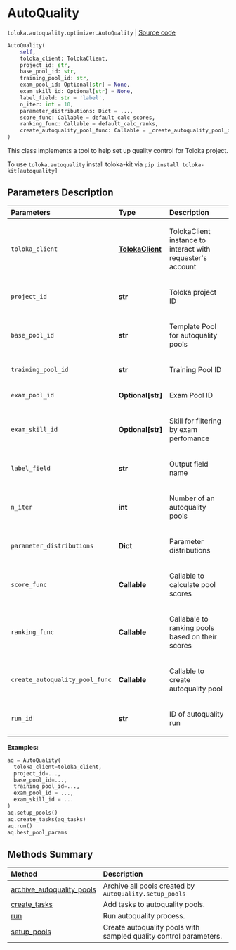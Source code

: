 # AutoQuality
`toloka.autoquality.optimizer.AutoQuality` | [Source code](https://github.com/Toloka/toloka-kit/blob/v1.2.0/src/autoquality/optimizer.py#L212)

```python
AutoQuality(
    self,
    toloka_client: TolokaClient,
    project_id: str,
    base_pool_id: str,
    training_pool_id: str,
    exam_pool_id: Optional[str] = None,
    exam_skill_id: Optional[str] = None,
    label_field: str = 'label',
    n_iter: int = 10,
    parameter_distributions: Dict = ...,
    score_func: Callable = default_calc_scores,
    ranking_func: Callable = default_calc_ranks,
    create_autoquality_pool_func: Callable = _create_autoquality_pool_default
)
```

This class implements a tool to help set up quality control for Toloka project.


To use `toloka.autoquality` install toloka-kit via `pip install toloka-kit[autoquality]`

## Parameters Description

| Parameters | Type | Description |
| :----------| :----| :-----------|
`toloka_client`|**[TolokaClient](toloka.client.TolokaClient.md)**|<p>TolokaClient instance to interact with requester&#x27;s account</p>
`project_id`|**str**|<p>Toloka project ID</p>
`base_pool_id`|**str**|<p>Template Pool for autoquality pools</p>
`training_pool_id`|**str**|<p>Training Pool ID</p>
`exam_pool_id`|**Optional\[str\]**|<p>Exam Pool ID</p>
`exam_skill_id`|**Optional\[str\]**|<p>Skill for filtering by exam perfomance</p>
`label_field`|**str**|<p>Output field name</p>
`n_iter`|**int**|<p>Number of an autoquality pools</p>
`parameter_distributions`|**Dict**|<p>Parameter distributions</p>
`score_func`|**Callable**|<p>Callable to calculate pool scores</p>
`ranking_func`|**Callable**|<p>Callabale to ranking pools based on their scores</p>
`create_autoquality_pool_func`|**Callable**|<p>Callable to create autoquality pool</p>
`run_id`|**str**|<p>ID of autoquality run</p>

**Examples:**


```python
aq = AutoQuality(
  toloka_client=toloka_client,
  project_id=...,
  base_pool_id=...,
  training_pool_id=...,
  exam_pool_id = ...,
  exam_skill_id = ...
)
aq.setup_pools()
aq.create_tasks(aq_tasks)
aq.run()
aq.best_pool_params
```
## Methods Summary

| Method | Description |
| :------| :-----------|
[archive_autoquality_pools](toloka.autoquality.optimizer.AutoQuality.archive_autoquality_pools.md)| Archive all pools created by `AutoQuality.setup_pools`
[create_tasks](toloka.autoquality.optimizer.AutoQuality.create_tasks.md)| Add tasks to autoquality pools.
[run](toloka.autoquality.optimizer.AutoQuality.run.md)| Run autoquality process.
[setup_pools](toloka.autoquality.optimizer.AutoQuality.setup_pools.md)| Create autoquality pools with sampled quality control parameters.
